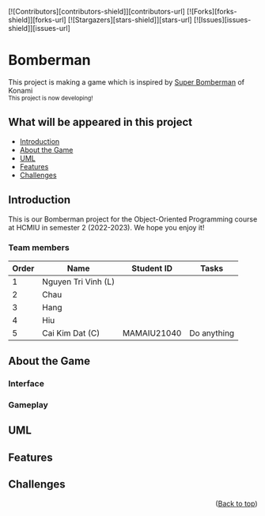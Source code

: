 [![Contributors][contributors-shield]][contributors-url]
[![Forks][forks-shield]][forks-url]
[![Stargazers][stars-shield]][stars-url]
[![Issues][issues-shield]][issues-url]
# Bomberman<!-- omit in toc -->

<!-- Image demo of project -->


<!-- Preface of project-->
This project is making a game which is inspired by [Super Bomberman](https://www.konami.com/games/bomberman/online/us/en/) of Konami 
<br /><sub>This project is now developing!</sub>

<!-- List of content -->
## What will be appeared in this project<!-- omit in toc -->
- [Introduction](#introduction)
- [About the Game](#about-the-game)
- [UML](#uml)
- [Features](#features)
- [Challenges](#challenges)

<!-- -->

<!-- ABOUT THE PROJECT -->
## Introduction
This is our Bomberman project for the Object-Oriented Programming course at HCMIU in semester 2 (2022-2023). We hope you enjoy it!

### Team members<!-- omit in toc -->

<!-- name table -->
|Order|Name |Student ID|Tasks|
|-|-|-|-|
|1|Nguyen Tri Vinh (L)  |      |
|2|Chau||      |
|3|Hang||
|4|Hiu||
|5|Cai Kim Dat (C)|MAMAIU21040|Do anything|



<!-- ABOUT THE GAME -->
## About the Game

### Interface<!-- omit in toc -->

### Gameplay<!-- omit in toc -->

<!-- ABOUT UML -->
## UML

<!-- FEATURES -->
## Features


<!-- CHALLENGES -->
## Challenges


<p align="right">(<a href="#top">Back to top</a>)</p>

